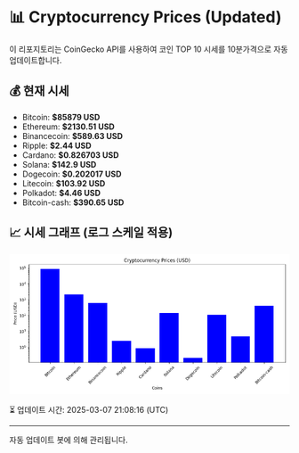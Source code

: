 
# 📊 Cryptocurrency Prices (Updated)

이 리포지토리는 CoinGecko API를 사용하여 코인 TOP 10 시세를 10분가격으로 자동 업데이트합니다.

## 💰 현재 시세
- Bitcoin: **$85879 USD**
- Ethereum: **$2130.51 USD**
- Binancecoin: **$589.63 USD**
- Ripple: **$2.44 USD**
- Cardano: **$0.826703 USD**
- Solana: **$142.9 USD**
- Dogecoin: **$0.202017 USD**
- Litecoin: **$103.92 USD**
- Polkadot: **$4.46 USD**
- Bitcoin-cash: **$390.65 USD**

## 📈 시세 그래프 (로그 스케일 적용)
![Crypto Prices](crypto_prices.png)

⏳ 업데이트 시간: 2025-03-07 21:08:16 (UTC)

---
자동 업데이트 봇에 의해 관리됩니다.
